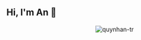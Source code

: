 ## Hi, I'm An :wave:
<p align="center">&nbsp;<img align="center" src="https://github-readme-streak-stats-ruby-eight.vercel.app/?user=quynhan-tr&theme=shadow-pink&card_width=467" alt="quynhan-tr" /></p>
